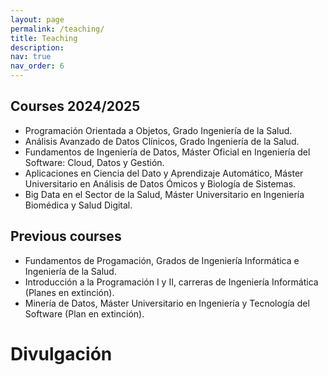 ```yaml
---
layout: page
permalink: /teaching/
title: Teaching
description: 
nav: true
nav_order: 6
---
```



## Courses 2024/2025

- Programación Orientada a Objetos, Grado Ingeniería de la Salud.
- Análisis Avanzado de Datos Clínicos, Grado Ingeniería de la Salud.
- Fundamentos de Ingeniería de Datos, Máster Oficial en Ingeniería del Software: Cloud, Datos y Gestión.
- Aplicaciones en Ciencia del Dato y Aprendizaje Automático, Máster Universitario en Análisis de Datos Ómicos y Biología de Sistemas.
- Big Data en el Sector de la Salud, Máster Universitario en Ingeniería Biomédica y Salud Digital.

## Previous courses

- Fundamentos de Progamación, Grados de Ingeniería Informática e Ingeniería de la Salud.
- Introducción a la Programación I y II, carreras de Ingeniería Informática (Planes en extinción).
- Minería de Datos, Máster Universitario en Ingeniería y Tecnología del Software (Plan en extinción).

# Divulgación


